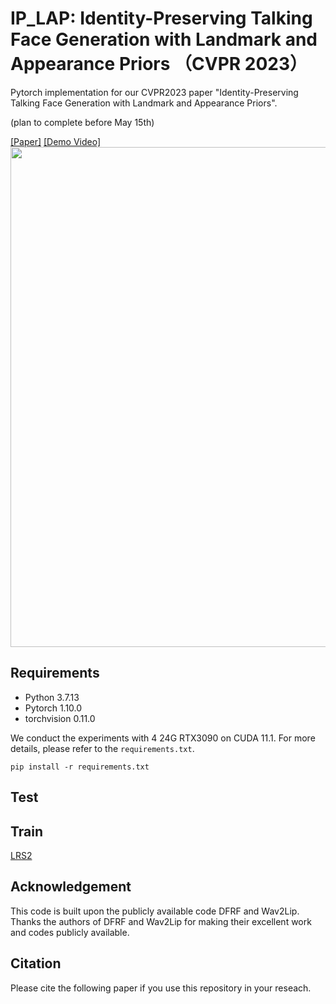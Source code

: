 # IP_LAP: Identity-Preserving Talking Face Generation with Landmark and Appearance Priors （CVPR 2023）

Pytorch implementation for our CVPR2023 paper "Identity-Preserving Talking Face Generation with Landmark and Appearance Priors".

(plan to complete before May 15th)

[[Paper]](https://arxiv.org/abs/coming_soon) [[Demo Video]](https://www.youtube.com/will_coming_soon)
<img src='./misc/demo.gif' width=800>
## Requirements
- Python 3.7.13
- Pytorch 1.10.0
- torchvision 0.11.0

We conduct the experiments with 4 24G RTX3090 on CUDA 11.1. For more details, please refer to the `requirements.txt`. 
```
pip install -r requirements.txt
```

## Test









## Train


[LRS2](https://www.robots.ox.ac.uk/~vgg/data/lip_reading/lrs2.html)



## Acknowledgement
This code is built upon the publicly available code DFRF and Wav2Lip. Thanks the authors of DFRF and Wav2Lip for making their excellent work and codes publicly available.




## Citation
Please cite the following paper if you use this repository in your reseach.




